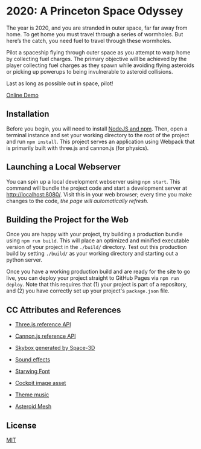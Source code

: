 # 2020: A Princeton Space Odyssey

The year is 2020, and you are stranded in outer space, far far away from home. To get home you must travel through a series of wormholes. But here’s the catch, you need fuel to travel through these wormholes.

Pilot a spaceship flying through outer space as you attempt to warp home by collecting fuel charges. The primary objective will be achieved by the player collecting fuel charges as they spawn while avoiding flying asteroids or picking up powerups to being invulnerable to asteroid collisions.

Last as long as possible out in space, pilot!

[Online Demo](https://teferiemmanuel.github.io/2020-A-Princeton-Space-Odyssey/)

## Installation

Before you begin, you will need to install [NodeJS and npm](https://www.npmjs.com/get-npm). Then, open a terminal instance and set your working directory to the root of the project and run `npm install`. This project serves an application using Webpack that is primarily built with three.js and cannon.js (for physics).

## Launching a Local Webserver

You can spin up a local development webserver using `npm start`. This command will bundle the project code and start a development server at [http://localhost:8080/](http://localhost:8080/). Visit this in your web browser; every time you make changes to the code, _the page will automatically refresh._

## Building the Project for the Web

Once you are happy with your project, try building a production bundle using `npm run build`. This will place an optimized and minified executable version of your project in the `./build/` directory. Test out this production build by setting `./build/` as your working directory and starting out a python server.

Once you have a working production build and are ready for the site to go live, you can deploy your project straight to GitHub Pages via `npm run deploy`. Note that this requires that (1) your project is part of a repository, and (2) you have correctly set up your project's `package.json` file.

## CC Attributes and References

-   [Three.js reference API](https://threejs.org/docs/)

-   [Cannon.js reference API](https://schteppe.github.io/cannon.js/docs/)

-   [Skybox generated by Space-3D](http://wwwtyro.github.io/space-3d)

-   [Sound effects](https://opengameart.org/content/space-shooter-sound-effects)

-   [Starwing Font](https://www.dafont.com/star-fox-starwing.font)

-   [Cockpit image asset](http://www.aljanh.net/the-cockpit-of-a-spaceship-wallpapers/3140437918.html)

-   [Theme music](https://ocremix.org/chip/11923)

-   [Asteroid Mesh](https://poly.google.com/view/flOBVBVRKNC)

## License

[MIT](./LICENSE)
